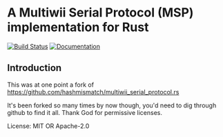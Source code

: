 A Multiwii Serial Protocol (MSP) implementation for Rust
===========================================

[![Build Status](https://github.com/msp-rs/multiwii_serial_protocol_v2.rs/workflows/Rust/badge.svg)](https://github.com/msp-rs/multiwii_serial_protocol_v2.rs/actions)
[![Documentation](https://docs.rs/multiwii_serial_protocol_v2/badge.svg)](https://docs.rs/multiwii_serial_protocol_v2)

## Introduction

This was at one point a fork of https://github.com/hashmismatch/multiwii_serial_protocol.rs

It's been forked so many times by now though, you'd need to dig through github to find it all. Thank God for permissive licenses.  

License: MIT OR Apache-2.0
